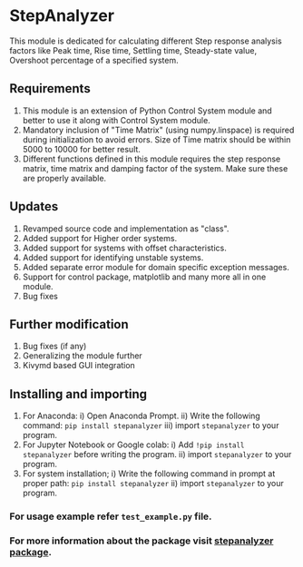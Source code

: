 # StepAnalyzer
This module is dedicated for calculating different Step response analysis factors like  Peak time, Rise time, Settling time, Steady-state value, Overshoot percentage of a specified system.

## Requirements
1. This module is an extension of Python Control System module and better to use it along with Control System module.
2. Mandatory inclusion of "Time Matrix" (using numpy.linspace) is required during initialization to avoid errors. Size of Time matrix should be within 5000 to 10000 for better result.
3. Different functions defined in this module requires the step response matrix, time matrix and damping factor of the system. Make sure these are properly available.

## Updates
1. Revamped source code and implementation as "class".
2. Added support for Higher order systems.
3. Added support for systems with offset characteristics.
4. Added support for identifying unstable systems.
5. Added separate error module for domain specific exception messages. 
6. Support for control package, matplotlib and many more all in one module. 
7. Bug fixes
 
## Further modification
1. Bug fixes (if any)
2. Generalizing the module further
3. Kivymd based GUI integration

## Installing and importing
1. For Anaconda:
    i) Open Anaconda Prompt.
    ii) Write the following command:
        `pip install stepanalyzer`
    iii) import `stepanalyzer` to your program.
2. For Jupyter Notebook or Google colab:
    i) Add `!pip install stepanalyzer` before writing the program.
    ii) import `stepanalyzer` to your program.
3. For system installation;
    i) Write the following command in prompt at proper path:
        `pip install stepanalyzer`
    ii) import `stepanalyzer` to your program.

### For usage example refer `test_example.py` file.
### For more information about the package visit [stepanalyzer package](https://pypi.org/project/stepanalyzer/).
